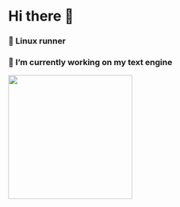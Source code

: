 # Hi there 👋
### 🐧 Linux runner
### 🔭 I’m currently working on my text engine

<img src="https://media1.tenor.com/images/5917526c0ef2100e56c139b6e4d36e40/tenor.gif?itemid=5677612" width="250" height="250">

<!--
**quant0x2/quant0x2** is a ✨ _special_ ✨ repository because its `README.md` (this file) appears on your GitHub profile.

Here are some ideas to get you started:

- 🔭 I’m currently working on ...
- 🌱 I’m currently learning ...
- 👯 I’m looking to collaborate on ...
- 🤔 I’m looking for help with ...
- 💬 Ask me about ...
- 📫 How to reach me: ...
- 😄 Pronouns: ...
- ⚡ Fun fact: ...
-->
